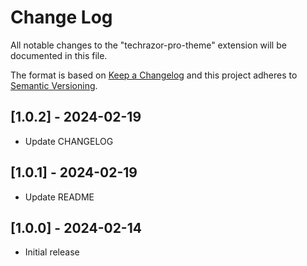 # Change Log

All notable changes to the "techrazor-pro-theme" extension will be documented in this file.

The format is based on [Keep a Changelog](https://keepachangelog.com/en/1.1.0/)
and this project adheres to [Semantic Versioning](https://semver.org/spec/v2.0.0.html).

## [1.0.2] - 2024-02-19

- Update CHANGELOG

## [1.0.1] - 2024-02-19

- Update README

## [1.0.0] - 2024-02-14

- Initial release
